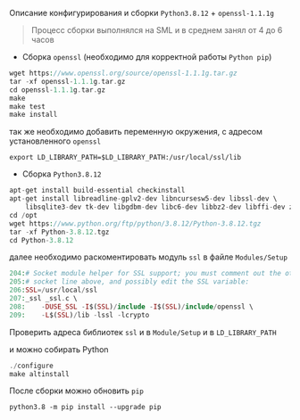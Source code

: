 Описание конфигурирования и сборки `Python3.8.12` + `openssl-1.1.1g`

> Процесс сборки выполнялся на SML и в среднем занял от 4 до 6 часов

- Сборка `openssl` (необходимо для корректной работы `Python pip`)

```php
wget https://www.openssl.org/source/openssl-1.1.1g.tar.gz
tar -xf openssl-1.1.1g.tar.gz
cd openssl-1.1.1g.tar.gz
make
make test
make install
```

так же необходимо добавить переменную окружения, с адресом установленного `openssl`

`export LD_LIBRARY_PATH=$LD_LIBRARY_PATH:/usr/local/ssl/lib`

- Сборка `Python3.8.12`

```php
apt-get install build-essential checkinstall
apt-get install libreadline-gplv2-dev libncursesw5-dev libssl-dev \
    libsqlite3-dev tk-dev libgdbm-dev libc6-dev libbz2-dev libffi-dev zlib1g-dev
cd /opt
wget https://www.python.org/ftp/python/3.8.12/Python-3.8.12.tgz
tar -xf Python-3.8.12.tgz
cd Python-3.8.12
```

далее необходимо раскоментировать модуль `ssl` в файле `Modules/Setup`

```php
204:# Socket module helper for SSL support; you must comment out the other
205:# socket line above, and possibly edit the SSL variable:
206:SSL=/usr/local/ssl
207:_ssl _ssl.c \
208:    -DUSE_SSL -I$(SSL)/include -I$(SSL)/include/openssl \
209:    -L$(SSL)/lib -lssl -lcrypto
```

Проверить адреса библиотек `ssl` и в `Module/Setup` и в `LD_LIBRARY_PATH` 

и можно собирать Python

```php
./configure
make altinstall
```

После сборки можно обновить `pip`

`python3.8 -m pip install --upgrade pip`
